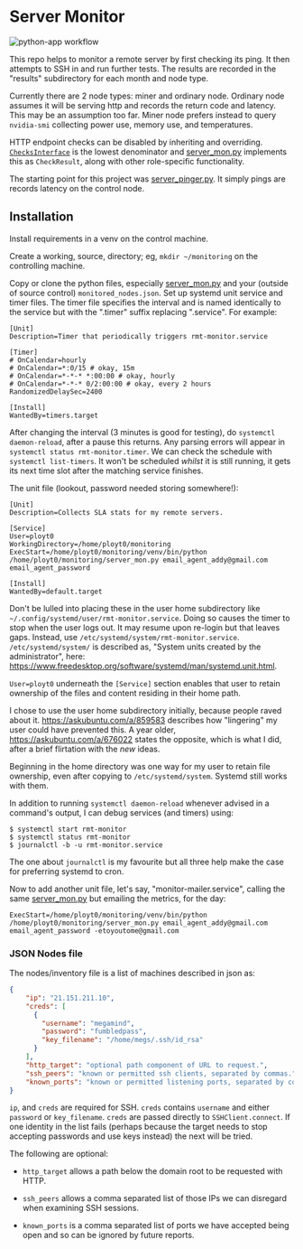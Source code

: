 # Server Monitor

![python-app workflow](https://github.com/ployt0/server_monitor/actions/workflows/python-app.yml/badge.svg)

This repo helps to monitor a remote server by first checking its ping.
It then attempts to SSH in and run further tests. The results are recorded
in the "results" subdirectory for each month and node type.

Currently there are 2 node types: miner and ordinary node. Ordinary node
assumes it will be serving http and records the return code and latency.
This may be an assumption too far. Miner node prefers instead to query
`nvidia-smi` collecting power use, memory use, and temperatures.

HTTP endpoint checks can be disabled by inheriting and overriding.
[`ChecksInterface`](checks_interface.py) is the lowest denominator and 
[server_mon.py](server_mon.py) implements this as `CheckResult`, along with
other role-specific functionality.

The starting point for this project was [server_pinger.py](server_pinger.py).
It simply pings are records latency on the control node.

## Installation

Install requirements in a venv on the control machine.

Create a working, source, directory; eg, `mkdir ~/monitoring` on the 
controlling machine.

Copy or clone the python files, especially [server_mon.py](server_mon.py)
and your (outside of source control) `monitored_nodes.json`. Set up systemd unit
service and timer files. The timer file specifies the interval and is named
identically to the service but with the ".timer" suffix replacing ".service".
For example:

```
[Unit]
Description=Timer that periodically triggers rmt-monitor.service

[Timer]
# OnCalendar=hourly
# OnCalendar=*:0/15 # okay, 15m
# OnCalendar=*-*-* *:00:00 # okay, hourly 
# OnCalendar=*-*-* 0/2:00:00 # okay, every 2 hours
RandomizedDelaySec=2400

[Install]
WantedBy=timers.target
```

After changing the interval (3 minutes is good for testing), do 
`systemctl daemon-reload`, after a pause this returns.
Any parsing errors will appear in `systemctl status rmt-monitor.timer`.
We can check the schedule with `systemctl list-timers`. It won't be scheduled 
*whilst* it is still running, it gets its next time slot after the matching
service finishes.

The unit file (lookout, password needed storing somewhere!):

```
[Unit]
Description=Collects SLA stats for my remote servers.

[Service]
User=ployt0
WorkingDirectory=/home/ployt0/monitoring
ExecStart=/home/ployt0/monitoring/venv/bin/python /home/ployt0/monitoring/server_mon.py email_agent_addy@gmail.com email_agent_password

[Install]
WantedBy=default.target
```

Don't be lulled into placing these in the user home subdirectory like
`~/.config/systemd/user/rmt-monitor.service`.  Doing so causes the timer to stop
when the user logs out. It may resume upon re-login but that leaves gaps.
Instead, use `/etc/systemd/system/rmt-monitor.service`. `/etc/systemd/system/`
is described as, "System units created by the administrator", here:
<https://www.freedesktop.org/software/systemd/man/systemd.unit.html>.

`User=ployt0` underneath the `[Service]` section enables that user to retain
ownership of the files and content residing in their home path.

I chose to use the user home subdirectory initially, because people raved 
about it. <https://askubuntu.com/a/859583> describes how "lingering" my user
could have prevented this. A year older, <https://askubuntu.com/a/676022>
states the opposite, which is what I did, after a brief flirtation with the
*new* ideas.

Beginning in the home directory was one way for my user to retain file
ownership, even after copying to `/etc/systemd/system`. Systemd still works 
with them.

In addition to running `systemctl daemon-reload` whenever advised in a
command's output, I can debug services (and timers) using:

```shell
$ systemctl start rmt-monitor
$ systemctl status rmt-monitor
$ journalctl -b -u rmt-monitor.service
```

The one about `journalctl` is my favourite but all three help make the case for
preferring systemd to cron.

Now to add another unit file, let's say, "monitor-mailer.service", calling the
same [server_mon.py](server_mon.py) but emailing the metrics, for the day:

```
ExecStart=/home/ployt0/monitoring/venv/bin/python /home/ployt0/monitoring/server_mon.py email_agent_addy@gmail.com email_agent_password -etoyoutome@gmail.com
```

### JSON Nodes file

The nodes/inventory file is a list of machines described in json as:

```json
{
    "ip": "21.151.211.10",
    "creds": [
      {
        "username": "megamind",
        "password": "fumbledpass",
        "key_filename": "/home/megs/.ssh/id_rsa"
      }
    ],
    "http_target": "optional path component of URL to request.",
    "ssh_peers": "known or permitted ssh clients, separated by commas.",
    "known_ports": "known or permitted listening ports, separated by commas."
}
```

`ip`, and `creds` are required for SSH. `creds` contains `username` and either
`password` or `key_filename`. `creds` are passed directly to 
`SSHClient.connect`. If one identity in the list fails (perhaps because the
target needs to stop accepting passwords and use keys instead) the next will
be tried.

The following are optional:

- `http_target` allows a path below the domain root to be requested with HTTP.

- `ssh_peers` allows a comma separated list of those IPs we can disregard when
  examining SSH sessions.

- `known_ports` is a comma separated list of ports we have accepted being open
  and so can be ignored by future reports.